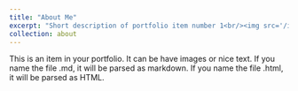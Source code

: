 ```yaml
---
title: "About Me"
excerpt: "Short description of portfolio item number 1<br/><img src='/images/500x300.png'>"
collection: about
---
```


This is an item in your portfolio. It can be have images or nice text. If you name the file .md, it will be parsed as markdown. If you name the file .html, it will be parsed as HTML. 
